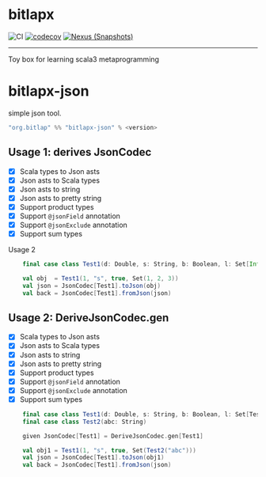 # bitlapx

![CI][Badge-CI]  [![codecov][Badge-Codecov]][Link-Codecov]   [![Nexus (Snapshots)][Badge-Snapshots]][Link-Snapshots] 

[Badge-CI]: https://github.com/bitlap/bitlapx/actions/workflows/ScalaCI.yml/badge.svg
[Badge-Codecov]: https://codecov.io/gh/bitlap/bitlapx/branch/master/graph/badge.svg?token=IA596YRTOT
[Badge-Snapshots]: https://img.shields.io/nexus/s/org.bitlap/bitlapx-json_3?server=https%3A%2F%2Fs01.oss.sonatype.org

[Link-Codecov]: https://codecov.io/gh/bitlap/smt
[Link-Snapshots]: https://s01.oss.sonatype.org/content/repositories/snapshots/org/bitlap/bitlapx

----

Toy box for learning scala3 metaprogramming


# bitlapx-json

simple json tool.

```scala
"org.bitlap" %% "bitlapx-json" % <version>
```

## Usage 1: derives JsonCodec
- [x] Scala types to Json asts
- [x] Json asts to Scala types
- [x] Json asts to string
- [x] Json asts to pretty string
- [x] Support product types
- [x] Support `@jsonField` annotation
- [x] Support `@jsonExclude` annotation
- [x] Support sum types

Usage 2
```scala
    final case class Test1(d: Double, s: String, b: Boolean, l: Set[Int]) derives JsonCodec

    val obj  = Test1(1, "s", true, Set(1, 2, 3))
    val json = JsonCodec[Test1].toJson(obj)
    val back = JsonCodec[Test1].fromJson(json)
```

## Usage 2: DeriveJsonCodec.gen
- [x] Scala types to Json asts
- [x] Json asts to Scala types
- [x] Json asts to string
- [x] Json asts to pretty string
- [x] Support product types
- [x] Support `@jsonField` annotation
- [x] Support `@jsonExclude` annotation
- [x] Support sum types

```scala
    final case class Test1(d: Double, s: String, b: Boolean, l: Set[Test2])
    final case class Test2(abc: String)

    given JsonCodec[Test1] = DeriveJsonCodec.gen[Test1]

    val obj1 = Test1(1, "s", true, Set(Test2("abc")))
    val json = JsonCodec[Test1].toJson(obj1)
    val back = JsonCodec[Test1].fromJson(json)
```